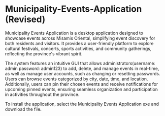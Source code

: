 # Municipality-Events-Application (Revised)
Municipality Events Application is a desktop application designed to showcase events across Misamis Oriental,
simplifying event discovery for both residents and visitors. It provides a user-friendly 
platform to explore cultural festivals, concerts, sports activities, and community gatherings, 
reflecting the province's vibrant spirit.

The system features an intuitive GUI that allows administrators(username: admin password: admin123) to add, 
delete, and manage events in real-time, as well as manage user accounts, such as changing or resetting passwords.
Users can browse events categorized by city, date, time, and location. Additionally, users can 
pin their chosen events and receive notifications for upcoming pinned events, ensuring seamless 
organization and participation in activities throughout the province.

To install the application, select the Municipality Events Application exe and download the file.
